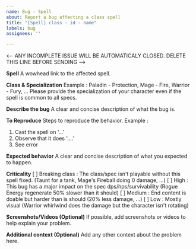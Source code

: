 ```yaml
---
name: Bug - Spell
about: Report a bug affecting a class spell
title: "[Spell] class - id - name"
labels: bug
assignees: ''

---
```


<-- ANY INCOMPLETE ISSUE WILL BE AUTOMATICALY CLOSED. DELETE THIS LINE BEFORE SENDING -->

**Spell**
A wowhead link to the affected spell.

**Class & Specialization**
Example : Paladin - Protection, Mage - Fire, Warrior - Fury, ...
Please provide the specialization of your character even if the spell is common to all specs.

**Describe the bug**
A clear and concise description of what the bug is.

**To Reproduce**
Steps to reproduce the behavior. Example :
1. Cast the spell on '...'
2. Observe that it does '....'
3. See error

**Expected behavior**
A clear and concise description of what you expected to happen.

**Criticality**
 [ ] Breaking class : The class/spec isn't playable without this spell fixed. (Taunt for a tank, Mage's Fireball doing 0 damage, ...)
 [ ] High : This bug has a major impact on the spec dps/hps/survivability (Rogue Energy regenerate 50% slower than it should)
 [ ] Medium : End content is doable but harder than is should (20% less damage, ...)
 [ ] Low : Mostly visual (Warrior whirlwind does the damage but the character isn't rotating)

**Screenshots/Videos (Optional)**
If possible, add screenshots or videos to help explain your problem.

**Additional context (Optional)**
Add any other context about the problem here.
